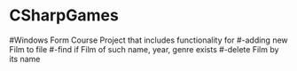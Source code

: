 # CSharpGames
#Windows Form Course Project that includes functionality for
#-adding new Film to file
#-find if Film of such name, year, genre exists
#-delete Film by its name

